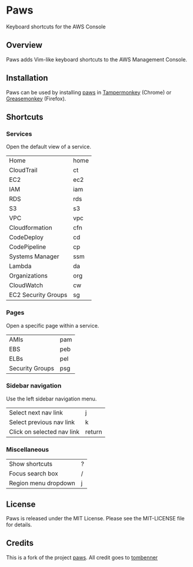 Paws
====
Keyboard shortcuts for the AWS Console

Overview
--------

Paws adds Vim-like keyboard shortcuts to the AWS Management Console.


Installation
------------

Paws can be used by installing [paws](https://github.com/XargsUK/paws/raw/master/paws.user.js) in [Tampermonkey](https://chrome.google.com/webstore/detail/tampermonkey/dhdgffkkebhmkfjojejmpbldmpobfkfo?hl=en) (Chrome) or [Greasemonkey](https://addons.mozilla.org/en-us/firefox/addon/greasemonkey/) (Firefox).

Shortcuts
---------

### Services

Open the default view of a service.

<table>
  <tr><td>Home</td><td>home</td></tr>
  <tr><td>CloudTrail</td><td>ct</td></tr>
  <tr><td>EC2</td><td>ec2</td></tr>
  <tr><td>IAM</td><td>iam</td></tr>
  <tr><td>RDS</td><td>rds</td></tr>
  <tr><td>S3</td><td>s3</td></tr>
  <tr><td>VPC</td><td>vpc</td></tr>
  <tr><td>Cloudformation</td><td>cfn</td></tr>
  <tr><td>CodeDeploy</td><td>cd</td></tr>
  <tr><td>CodePipeline</td><td>cp</td></tr>
  <tr><td>Systems Manager</td><td>ssm</td></tr>
  <tr><td>Lambda</td><td>da</td></tr>
  <tr><td>Organizations</td><td>org</td></tr>
  <tr><td>CloudWatch</td><td>cw</td></tr>
  <tr><td>EC2 Security Groups</td><td>sg</td></tr>
</table>

### Pages

Open a specific page within a service.

<table>
  <tr><td>AMIs</td><td>pam</td></tr>
  <tr><td>EBS</td><td>peb</td></tr>
  <tr><td>ELBs</td><td>pel</td></tr>
  <tr><td>Security Groups</td><td>psg</td></tr>
</table>

### Sidebar navigation

Use the left sidebar navigation menu.

<table>
  <tr><td>Select next nav link</td><td>j</td></tr>
  <tr><td>Select previous nav link</td><td>k</td></tr>
  <tr><td>Click on selected nav link</td><td>return</td></tr>
</table>

### Miscellaneous

<table>
  <tr><td>Show shortcuts</td><td>?</td></tr>
  <tr><td>Focus search box</td><td>/</td></tr>
  <tr><td>Region menu dropdown</td><td>j</td></tr>
</table>

License
-------

Paws is released under the MIT License. Please see the MIT-LICENSE file for details.

Credits
-------

This is a fork of the project [paws](https://github.com/tombenner/paws). All credit goes to [tombenner](https://github.com/tombenner/)
